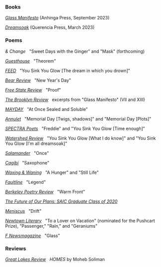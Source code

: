 ### B﻿ooks

*[G﻿lass Manifesto](/glass-manifesto)* (Anhinga Press, September 2023)

*[D﻿reamsoak](/dreamsoak)* (Querencia Press, March 2023)

### Poems

*&﻿ Change*&nbsp;&nbsp; "Sweet Days with the Ginger" and "Mask" (forthcoming)

*[G﻿uesthouse](https://www.guesthouselit.com/i11-russo-will-poetry)*&nbsp;&nbsp; "Theorem"

*[F﻿EED](https://feedlitmag.com/2023/01/27/issue-3-7/)*&nbsp;&nbsp; "You Sink You Glow \[The dream in which you drown]"

*[B﻿ear Review](https://www.bearreview.com/will-russo)*&nbsp;&nbsp; "New Year's Day"

*[Free State Review](https://freestatereview.com/product/issue-15/)*&nbsp;&nbsp; "Proof"

*[The Brooklyn Review](https://www.bkreview.org/poetry/two-poems-from-glass-manifesto-will-russo/)*&nbsp;&nbsp; excerpts from "Glass Manifesto" (VII and XIII)

*[MAYDAY](https://maydaymagazine.com/at-once-sealed-and-soluble-by-will-russo/)*&nbsp;&nbsp; "At Once Sealed and Soluble"

*[Annulet](https://annuletpoeticsjournal.com/Will-Russo-Memorial-Day-twigs-shadows)*&nbsp;&nbsp; "Memorial Day \[Twigs, shadows]" and "Memorial Day \[Plots]"

*[SPECTRA Poets](https://spectrapoets.org/You-Sink-You-Glow-by-Will-Russo)*&nbsp;&nbsp; "Freddie" and "You Sink You Glow \[Time enough]"

*[Watershed Review](https://watershedreview.com/poetry/will-russo/)*&nbsp;&nbsp; "You Sink You Glow \[What I do know]" and "You Sink You Glow \[I'm all dreamsoak]"

*[Salamander](https://salamandermag.org/once/)*&nbsp;&nbsp; "Once"

*[Cagibi](https://cagibilit.com/saxophone-2/)*&nbsp;&nbsp; "Saxophone"

*[Waxing & Waning](https://www.waxingandwaning.org/issue-06/)*&nbsp;&nbsp; "A Hunger" and "Still Life"

*[Faultline](https://faultline.sites.uci.edu/archive-issues/)*&nbsp;&nbsp; "Legend"

*[Berkeley Poetry Review](https://www.ocf.berkeley.edu/~bpr/past-issues/50th-issue/)*&nbsp;&nbsp; "Warm Front"

*[The Future of Our Plans: SAIC Graduate Class of 2020](https://sites.saic.edu/gradshow2020/artists/will-russo/)*

*[Meniscus](https://uploads.documents.cimpress.io/v1/uploads/37825af9-abf2-4839-a46b-9b750b98d3f9~110/original?tenant=vbu-digital)*&nbsp;&nbsp; "Drift"

*[Newtown Literary](https://www.newtownliterary.org/product-page/issue-15)*&nbsp;&nbsp; "To a Lover on Vacation" (nominated for the Pushcart Prize), "Passenger," "Rain," and "Geraniums"

*[F Newsmagazine](https://fnewsmagazine.com/backissues/#flipbook-issue_2019_05_May/)*&nbsp;&nbsp; "Glass"

### Reviews

*[Great Lakes Review](https://greatlakesreview.org/review-homes-moheb-soliman/)*&nbsp;&nbsp; *HOMES* by Moheb Soliman